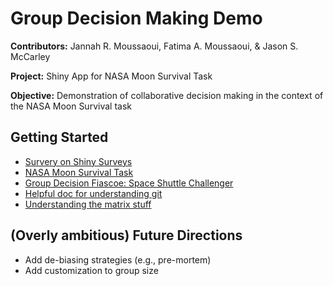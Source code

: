 # Group Decision Making Demo
**Contributors:** Jannah R. Moussaoui, Fatima A. Moussaoui, & Jason S. McCarley

**Project:** Shiny App for NASA Moon Survival Task

**Objective:** Demonstration of collaborative decision making in the context of the NASA Moon Survival task

## Getting Started
- [Survery on Shiny Surveys](https://cran.r-project.org/web/packages/shinysurveys/vignettes/surveying-shinysurveys.html)
- [NASA Moon Survival Task](https://www.csuchico.edu/anthmuseum/_assets/documents/nasa-exercise-survival-on-the-moon.pdf)
- [Group Decision Fiascoe: Space Shuttle Challenger](10.1177/001872679104400601)
- [Helpful doc for understanding git](https://dangitgit.com/)
- [Understanding the matrix stuff](https://rdrr.io/cran/shinysurveys/man/radioMatrixInput.html)

## 

## (Overly ambitious) Future Directions
- Add de-biasing strategies (e.g., pre-mortem)
- Add customization to group size
